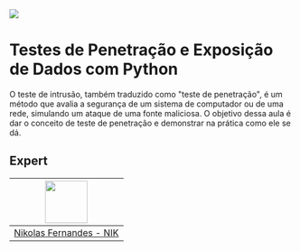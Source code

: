 <img src="https://storage.googleapis.com/golden-wind/experts-club/capa-github.svg" />

# Testes de Penetração e Exposição de Dados com Python

O teste de intrusão, também traduzido como "teste de penetração", é um método que avalia a segurança de um sistema de computador ou de uma rede, simulando um ataque de uma fonte maliciosa.
O objetivo dessa aula é dar o conceito de teste de penetração e demonstrar na prática como ele se dá.

## Expert

| [<img src="https://avatars.githubusercontent.com/u/8696475?v=4" width="75px;"/>](https://github.com/nikolasnf) |
| :-: |
|[Nikolas Fernandes - NIK](https://github.com/nikolasnf)|
